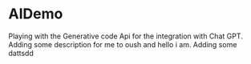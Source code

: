 # AIDemo
Playing with the Generative code Api for the integration with Chat GPT.
Adding some description for me to oush and hello i am.
Adding some dattsdd
